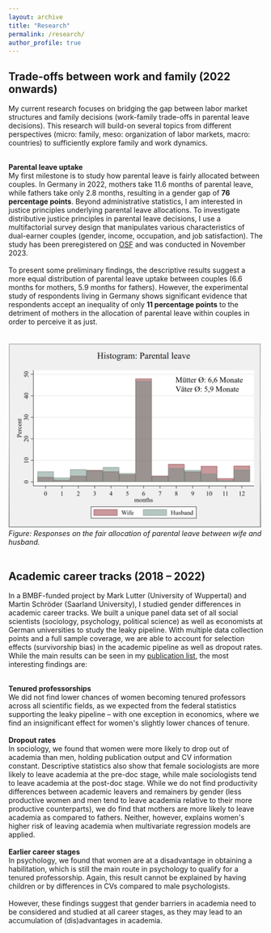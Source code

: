 ```yaml
---
layout: archive
title: "Research"
permalink: /research/
author_profile: true
---
```


<h2>Trade-offs between work and family (2022 onwards)</h2>
My current research focuses on bridging the gap between labor market structures and family decisions (work-family trade-offs in parental leave decisions). This research will build-on several topics from different perspectives (micro: family, meso: organization of labor markets, macro: countries) to sufficiently explore family and work dynamics.<br> <br>

<b>Parental leave uptake</b><br>
My first milestone is to study how parental leave is fairly allocated between couples. In Germany in 2022, mothers take 11.6 months of parental leave, while fathers take only 2.8 months, resulting in a gender gap of <b>76 percentage points</b>. Beyond administrative statistics, I am interested in justice principles underlying parental leave allocations. To investigate distributive justice principles in parental leave decisions, I use a multifactorial survey design that manipulates various characteristics of dual-earner couples (gender, income, occupation, and job satisfaction). The study has been preregistered on <a href="https://osf.io/87qup">OSF</a> and was conducted in November 2023. <br> <br>
To present some preliminary findings, the descriptive results suggest a more equal distribution of parental leave uptake between couples (6.6 months for mothers, 5.9 months for fathers). However, the experimental study of respondents living in Germany shows significant evidence that respondents accept an inequality of only <b>11 percentage points</b> to the detriment of mothers in the allocation of parental leave within couples in order to perceive it as just. <br><br>
<br>
<img src="/files/Histogram_rec.png" alt="/files/Histogram_rec" width="500"/>  
<i>Figure: Responses on the fair allocation of parental leave between wife and husband.</i>
<br>
<br>
<h2>Academic career tracks (2018 – 2022)</h2>
In a BMBF-funded project by Mark Lutter (University of Wuppertal) and Martin Schröder (Saarland University), I studied gender differences in academic career tracks. We built a unique panel data set of all social scientists (sociology, psychology, political science) as well as economists at German universities to study the leaky pipeline. With multiple data collection points and a full sample coverage, we are able to account for selection effects (survivorship bias) in the academic pipeline as well as dropout rates. While the main results can be seen in my <a href="https://isabelhabicht.github.io/publications/">publication list</a>, the most interesting findings are:<br> <br>

<b>Tenured professorships</b><br>
We did not find lower chances of women becoming tenured professors across all scientific fields, as we expected from the federal statistics supporting the leaky pipeline – with one exception in economics, where we find an insignificant effect for women's slightly lower chances of tenure. <br> <br>
<b>Dropout rates</b><br>
In sociology, we found that women were more likely to drop out of academia than men, holding publication output and CV information constant. Descriptive statistics also show that female sociologists are more likely to leave academia at the pre-doc stage, while male sociologists tend to leave academia at the post-doc stage. While we do not find productivity differences between academic leavers and remainers by gender (less productive women and men tend to leave academia relative to their more productive counterparts), we do find that mothers are more likely to leave academia as compared to fathers. Neither, however, explains women's higher risk of leaving academia when multivariate regression models are applied.<br> <br>
<b>Earlier career stages</b> <br>
In psychology, we found that women are at a disadvantage in obtaining a habilitation, which is still the main route in psychology to qualify for a tenured professorship. Again, this result cannot be explained by having children or by differences in CVs compared to male psychologists. <br> <br>
However, these findings suggest that gender barriers in academia need to be considered and studied at all career stages, as they may lead to an accumulation of (dis)advantages in academia. 
